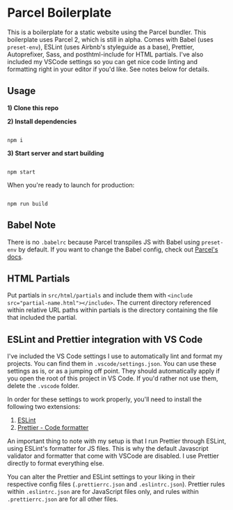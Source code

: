 # Parcel Boilerplate

This is a boilerplate for a static website using the Parcel bundler. This boilerplate uses Parcel 2, which is still in alpha. Comes with Babel (uses `preset-env`), ESLint (uses Airbnb's styleguide as a base), Prettier, Autoprefixer, Sass, and posthtml-include for HTML partials. I've also included my VSCode settings so you can get nice code linting and formatting right in your editor if you'd like. See notes below for details.

## Usage

**1) Clone this repo**

**2) Install dependencies**

```

npm i

```

**3) Start server and start building**

```

npm start

```

When you're ready to launch for production:

```

npm run build

```

## Babel Note

There is no `.babelrc` because Parcel transpiles JS with Babel using `preset-env` by default. If you want to change the Babel config, check out [Parcel's docs](https://v2.parceljs.org/languages/babel/).

## HTML Partials

Put partials in `src/html/partials` and include them with `<include src="partial-name.html"></include>`. The current directory referenced within relative URL paths within partials is the directory containing the file that included the partial.

## ESLint and Prettier integration with VS Code

I've included the VS Code settings I use to automatically lint and format my projects. You can find them in `.vscode/settings.json`. You can use these settings as is, or as a jumping off point. They should automatically apply if you open the root of this project in VS Code. If you'd rather not use them, delete the `.vscode` folder.

In order for these settings to work properly, you'll need to install the following two extensions:

1. [ESLint](https://marketplace.visualstudio.com/items?itemName=dbaeumer.vscode-eslint)
2. [Prettier - Code formatter](https://marketplace.visualstudio.com/items?itemName=esbenp.prettier-vscode)

An important thing to note with my setup is that I run Prettier through ESLint, using ESLint's formatter for JS files. This is why the default Javascript validator and formatter that come with VSCode are disabled. I use Prettier directly to format everything else.

You can alter the Prettier and ESLint settings to your liking in their respective config files (`.prettierrc.json` and `.eslintrc.json`). Prettier rules within `.eslintrc.json` are for JavaScript files only, and rules within `.prettierrc.json` are for all other files.
